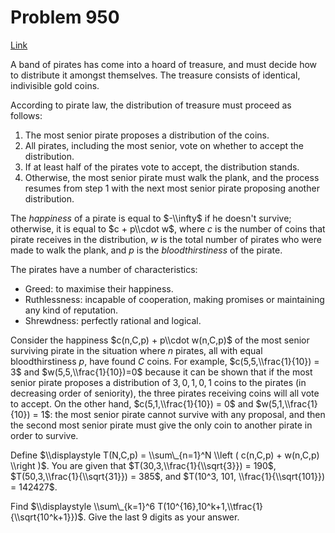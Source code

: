 # Problem 950

[Link](https://projecteuler.net/problem=950)

A band of pirates has come into a hoard of treasure, and must decide how to distribute it amongst themselves. The treasure consists of identical, indivisible gold coins.

According to pirate law, the distribution of treasure must proceed as follows:

1.  The most senior pirate proposes a distribution of the coins.
2.  All pirates, including the most senior, vote on whether to accept the distribution.
3.  If at least half of the pirates vote to accept, the distribution stands.
4.  Otherwise, the most senior pirate must walk the plank, and the process resumes from step 1 with the next most senior pirate proposing another distribution.

The *happiness* of a pirate is equal to $-\\infty$ if he doesn't survive; otherwise, it is equal to $c + p\\cdot w$, where $c$ is the number of coins that pirate receives in the distribution, $w$ is the total number of pirates who were made to walk the plank, and $p$ is the *bloodthirstiness* of the pirate.

The pirates have a number of characteristics:

*   Greed: to maximise their happiness.
*   Ruthlessness: incapable of cooperation, making promises or maintaining any kind of reputation.
*   Shrewdness: perfectly rational and logical.

Consider the happiness $c(n,C,p) + p\\cdot w(n,C,p)$ of the most senior surviving pirate in the situation where $n$ pirates, all with equal bloodthirstiness $p$, have found $C$ coins. For example, $c(5,5,\\frac{1}{10}) = 3$ and $w(5,5,\\frac{1}{10})=0$ because it can be shown that if the most senior pirate proposes a distribution of $3,0,1,0,1$ coins to the pirates (in decreasing order of seniority), the three pirates receiving coins will all vote to accept. On the other hand, $c(5,1,\\frac{1}{10}) = 0$ and $w(5,1,\\frac{1}{10}) = 1$: the most senior pirate cannot survive with any proposal, and then the second most senior pirate must give the only coin to another pirate in order to survive.

Define $\\displaystyle T(N,C,p) = \\sum\_{n=1}^N \\left ( c(n,C,p) + w(n,C,p) \\right )$. You are given that $T(30,3,\\frac{1}{\\sqrt{3}}) = 190$, $T(50,3,\\frac{1}{\\sqrt{31}}) = 385$, and $T(10^3, 101, \\frac{1}{\\sqrt{101}}) = 142427$.

Find $\\displaystyle \\sum\_{k=1}^6 T(10^{16},10^k+1,\\tfrac{1}{\\sqrt{10^k+1}})$. Give the last 9 digits as your answer.